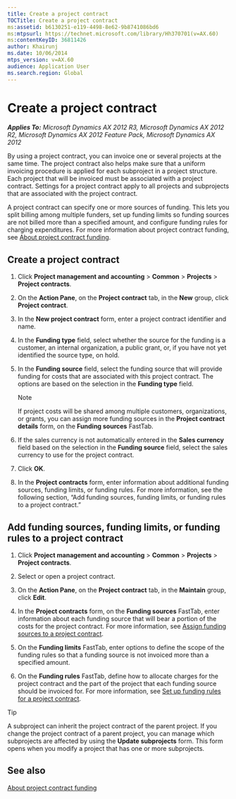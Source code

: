 ```yaml
---
title: Create a project contract
TOCTitle: Create a project contract
ms:assetid: b6130251-e119-4498-8e62-9b8741086bd6
ms:mtpsurl: https://technet.microsoft.com/library/Hh370701(v=AX.60)
ms:contentKeyID: 36811426
author: Khairunj
ms.date: 10/06/2014
mtps_version: v=AX.60
audience: Application User
ms.search.region: Global
---
```


# Create a project contract 


_**Applies To:** Microsoft Dynamics AX 2012 R3, Microsoft Dynamics AX 2012 R2, Microsoft Dynamics AX 2012 Feature Pack, Microsoft Dynamics AX 2012_

By using a project contract, you can invoice one or several projects at the same time. The project contract also helps make sure that a uniform invoicing procedure is applied for each subproject in a project structure. Each project that will be invoiced must be associated with a project contract. Settings for a project contract apply to all projects and subprojects that are associated with the project contract.

A project contract can specify one or more sources of funding. This lets you split billing among multiple funders, set up funding limits so funding sources are not billed more than a specified amount, and configure funding rules for charging expenditures. For more information about project contract funding, see [About project contract funding](about-project-contract-funding.md).

## Create a project contract

1.  Click **Project management and accounting** \> **Common** \> **Projects** \> **Project contracts**.

2.  On the **Action Pane**, on the **Project contract** tab, in the **New** group, click **Project contract**.

3.  In the **New project contract** form, enter a project contract identifier and name.

4.  In the **Funding type** field, select whether the source for the funding is a customer, an internal organization, a public grant, or, if you have not yet identified the source type, on hold.

5.  In the **Funding source** field, select the funding source that will provide funding for costs that are associated with this project contract. The options are based on the selection in the **Funding type** field.
    

    > [!NOTE]
    > <P>If project costs will be shared among multiple customers, organizations, or grants, you can assign more funding sources in the <STRONG>Project contract details</STRONG> form, on the <STRONG>Funding sources</STRONG> FastTab.</P>



6.  If the sales currency is not automatically entered in the **Sales currency** field based on the selection in the **Funding source** field, select the sales currency to use for the project contract.

7.  Click **OK**.

8.  In the **Project contracts** form, enter information about additional funding sources, funding limits, or funding rules. For more information, see the following section, “Add funding sources, funding limits, or funding rules to a project contract.”

## Add funding sources, funding limits, or funding rules to a project contract

1.  Click **Project management and accounting** \> **Common** \> **Projects** \> **Project contracts**.

2.  Select or open a project contract.

3.  On the **Action Pane**, on the **Project contract** tab, in the **Maintain** group, click **Edit**.

4.  In the **Project contracts** form, on the **Funding sources** FastTab, enter information about each funding source that will bear a portion of the costs for the project contract. For more information, see [Assign funding sources to a project contract](assign-funding-sources-to-a-project-contract.md).

5.  On the **Funding limits** FastTab, enter options to define the scope of the funding rules so that a funding source is not invoiced more than a specified amount.

6.  On the **Funding rules** FastTab, define how to allocate charges for the project contract and the part of the project that each funding source should be invoiced for. For more information, see [Set up funding rules for a project contract](set-up-funding-rules-for-a-project-contract.md).


> [!TIP]
> <P>A subproject can inherit the project contract of the parent project. If you change the project contract of a parent project, you can manage which subprojects are affected by using the <STRONG>Update subprojects</STRONG> form. This form opens when you modify a project that has one or more subprojects.</P>



## See also

[About project contract funding](about-project-contract-funding.md)

  


